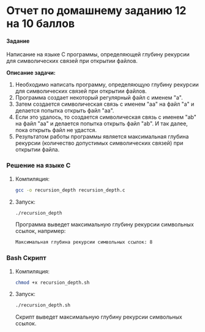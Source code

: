 # Отчет по домашнему заданию 12 на 10 баллов

#### Задание
Написание на языке C программы, определяющей глубину рекурсии для символических связей при открытии файлов.

**Описание задачи:**
1. Необходимо написать программу, определяющую глубину рекурсии для символических связей при открытии файлов.
2. Программа создает некоторый регулярный файл с именем "a".
3. Затем создается символическая связь с именем "aa" на файл "a" и делается попытка открыть файл "aa".
4. Если это удалось, то создается символическая связь с именем "ab" на файл "aa" и делается попытка открыть файл "ab". И так далее, пока открыть файл не удастся.
5. Результатом работы программы является максимальная глубина рекурсии (количество допустимых символических связей) при открытии файла.

### Решение на языке C
1. Компиляция:
   ```sh
   gcc -o recursion_depth recursion_depth.c
   ```

2. Запуск:
   ```sh
   ./recursion_depth
   ```
   Программа выведет максимальную глубину рекурсии символьных ссылок, например:
   ```sh
   Максимальная глубина рекурсии символьных ссылок: 8
   ```

### Bash Скрипт

1. Компиляция:
   ```sh
   chmod +x recursion_depth.sh
   ```
2. Запуск:
   ```sh
   ./recursion_depth.sh
   ```
   Скрипт выведет максимальную глубину рекурсии символьных ссылок.